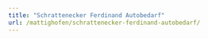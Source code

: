 ```yaml
---
title: "Schrattenecker Ferdinand Autobedarf"
url: /mattighofen/schrattenecker-ferdinand-autobedarf/
---
```

